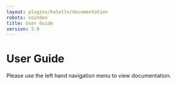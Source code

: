 ```yaml
---
layout: plugins/katello/documentation
robots: noindex
title: User Guide
version: 3.9
---
```


# User Guide

Please use the left hand navigation menu to view documentation.
